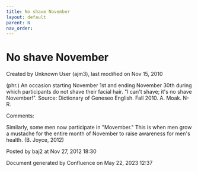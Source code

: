 ```yaml
---
title: No shave November
layout: default
parent: N
nav_order:
---
```


# No shave November

Created by  Unknown User (ajm3), last modified on Nov 15, 2010

(phr.) An occasion starting November 1st and ending November 30th during which participants do not shave their facial hair. &quot;I can't shave; it's no shave November!&quot;. Source: Dictionary of Geneseo English. Fall 2010. A. Moak. N-R.

Comments:

Similarly, some men now participate in &quot;Movember.&quot; This is when men grow a mustache for the entire month of November to raise awareness for men's health. (B. Joyce, 2012)

Posted by baj2 at Nov 27, 2012 18:30

Document generated by Confluence on May 22, 2023 12:37


